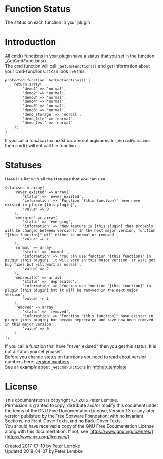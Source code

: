 # Function Status
The status on each function in your plugin  

# Introduction
All cmd() functions in your plugin have a status that you set in the function _GetCmdFunctions().  
The cmd function will call `_GetCmdFunctions()` and get information about your cmd-functions. It can look like this:  

```
protected function _GetCmdFunctions() {
    return array(
        'demo1' => 'normal',
        'demo2' => 'normal',
        'demo3' => 'normal',
        'demo4' => 'normal',
        'demo5' => 'normal',
        'demo6' => 'normal',
        'demo_storage' => 'normal',
        'demo_file' => 'normal',
        'demo_test' => 'normal'
    );
}
```

If you call a function that exist but are not registered in `_GetCmdFunctions` then cmd() will not call the function.  

# Statuses
Here is a list with all the statuses that you can use.  

```
$statuses = array(
    'never_existed' => array(
        'status' => 'never_existed',
        'information' => 'Function "{this function}" have never existed in plugin {this plugin}',
        'value' => 0
    ),
    'emerging' => array(
        'status' => 'emerging',
        'information' => 'New feature in {this plugin} that probably will be changed between versions. In the next major version, function "{this function}" will either be normal or removed',
        'value' => 1
    ),
    'normal' => array(
        'status' => 'normal',
        'information' => 'You can use function "{this function}" in plugin {this plugin}. It will work in this major version. It will get bug fixes but will work as normal',
        'value' => 2
    ),
    'deprecated' => array(
        'status' => 'deprecated',
        'information' => 'You can use function "{this function}" in plugin {this plugin} but it will be removed in the next major version',
        'value' => 1
    ),
    'removed' => array(
        'status' => 'removed',
        'information' => 'Function "{this function}" have existed in plugin {this plugin} but became deprecated and have now been removed in this major version',
        'value' => 0
    )
);
```

If you call a function that have "never_existed" then you get this status. It is not a status you set yourself.  
Before you change status on functions you need to read about version numbers here: [version numbers](main,plugin_version).  
See an example about `_GetCmdFunctions` in [infohub_template](plugin,infohub_template)  

# License
This documentation is copyright (C) 2016 Peter Lembke.  
Permission is granted to copy, distribute and/or modify this document under the terms of the GNU Free Documentation License, Version 1.3 or any later version published by the Free Software Foundation; with no Invariant Sections, no Front-Cover Texts, and no Back-Cover Texts.  
You should have received a copy of the GNU Free Documentation License along with this documentation. If not, see [https://www.gnu.org/licenses/](https://www.gnu.org/licenses/).  

Created 2017-07-10 by Peter Lembke  
Updated 2018-04-07 by Peter Lembke  
